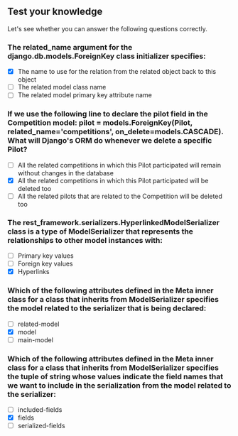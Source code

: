 ## Test your knowledge
Let's see whether you can answer the following questions correctly.

### The related\_name argument for the django.db.models.ForeignKey class initializer specifies:
- [x] The name to use for the relation from the related object back to this object
- [ ] The related model class name
- [ ] The related model primary key attribute name

### If we use the following line to declare the pilot field in the Competition model: pilot = models.ForeignKey(Pilot, related\_name='competitions', on\_delete=models.CASCADE). What will Django's ORM do whenever we delete a specific Pilot?
- [ ] All the related competitions in which this Pilot participated will remain without changes in the database
- [x] All the related competitions in which this Pilot participated will be deleted too
- [ ] All the related pilots that are related to the Competition will be deleted too

### The rest\_framework.serializers.HyperlinkedModelSerializer class is a type of ModelSerializer that represents the relationships to other model instances with:
- [ ] Primary key values
- [ ] Foreign key values
- [x] Hyperlinks

### Which of the following attributes defined in the Meta inner class for a class that inherits from ModelSerializer specifies the model related to the serializer that is being declared:
- [ ] related-model
- [x] model
- [ ] main-model

### Which of the following attributes defined in the Meta inner class for a class that inherits from ModelSerializer specifies the tuple of string whose values indicate the field names that we want to include in the serialization from the model related to the serializer:
- [ ] included-fields
- [x] fields
- [ ] serialized-fields
